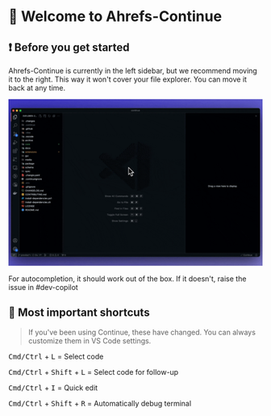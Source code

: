 # 👋 Welcome to Ahrefs-Continue

## ❗️ Before you get started

Ahrefs-Continue is currently in the left sidebar, but we recommend moving it to the right. This way it won't cover your file explorer. You can move it back at any time. 

![Move Continue to right sidebar](./sidebar.gif)

For autocompletion, it should work out of the box. If it doesn't, raise the issue in #dev-copilot


## 🔑 Most important shortcuts

> If you've been using Continue, these have changed. You can always customize them in VS Code settings.

<kbd>Cmd/Ctrl</kbd> + <kbd>L</kbd> = Select code

<kbd>Cmd/Ctrl</kbd> + <kbd>Shift</kbd> + <kbd>L</kbd> = Select code for follow-up

<kbd>Cmd/Ctrl</kbd> + <kbd>I</kbd> = Quick edit

<kbd>Cmd/Ctrl</kbd> + <kbd>Shift</kbd> + <kbd>R</kbd> = Automatically debug terminal

